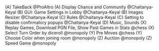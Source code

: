 (A) TakeBack @ProAltro
(A) Display Chance and Community @Chaitanya-Keyal
(B) GUI: Game Settings in Lobby @Chaitanya-Keyal
(B) Images Resizer @Chaitanya-Keyal
(C) Rules @Chaitanya-Keyal
(C) Setting to disable confirmatory popups @Chaitanya-Keyal
(D) Music, Sounds
(X) Replay Games, Download PGN File, Show Past Games in Stats @chess
(X) Select Turn Order by diceroll @monopoly
(Y) Pre Moves @chess
(Y) Choose Color when joining room @monopoly
(Z) Auction @monopoly
(Z) Speed Game @monopoly
